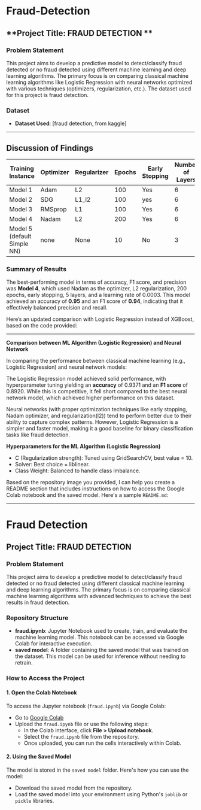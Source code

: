 # Fraud-Detection
## **Project Title: FRAUD DETECTION **

### **Problem Statement**
This project aims to develop a predictive model to detect/classify fraud detected or no fraud detected  using different machine learning and deep learning algorithms. The primary focus is on comparing classical machine learning algorithms like Logistic Regression with neural networks optimized with various techniques (optimizers, regularization, etc.). The dataset used for this project is fraud detection.

### **Dataset**
- **Dataset Used**: [fraud detection, from kaggle]
---

## **Discussion of Findings**

| **Training Instance** | **Optimizer** | **Regularizer** | **Epochs** | **Early Stopping** | **Number of Layers** | **Learning Rate** | **Accuracy** | **F1 Score** | **Recall** | **Precision** |
|----------------------|---------------|-----------------|------------|--------------------|----------------------|-------------------|--------------|--------------|------------|--------------|
| Model 1               | Adam          | L2              | 100        | Yes                | 6                    |0.0003             |0.9820       |0.9698        |0.9903       |0.9502        |
| Model 2               | SDG          | L1_l2              | 100        | yes                 | 6                   | 0.001            |0.9537        |0.9261       |0.9968      |0.8648        |
| Model 3               | RMSprop       | L1           | 100      | Yes                | 6                  |0.0005           |0.9792       |0.9764       |0.9605     |0.9870       |0.9354
| Model 4               | Nadam         | L2              | 200        | Yes                | 6                   | 0.0003            |0.9905        | 0.9839       | 0.9935     | 0.9745       |
| Model 5 (default Simple NN)   | none         | None            | 10        | No                 | 3                    | 0.001             |0.8728         |0.7502       |0.6569     | 0.8745       |


### **Summary of Results**
The best-performing model in terms of accuracy, F1 score, and precision was **Model 4**, which used Nadam as the optimizer, L2 regularization, 200 epochs, early stopping, 5 layers, and a learning rate of 0.0003. This model achieved an accuracy of **0.95** and an F1 score of **0.94**, indicating that it effectively balanced precision and recall.

Here’s an updated comparison with Logistic Regression instead of XGBoost, based on the code provided:

---

**Comparison between ML Algorithm (Logistic Regression) and Neural Network**

In comparing the performance between classical machine learning (e.g., Logistic Regression) and neural network models:

The Logistic Regression model achieved solid performance, with hyperparameter tuning yielding an **accuracy** of 0.9371 and an **F1 score** of 0.8920. While this is competitive, it fell short compared to the best neural network model, which achieved higher performance on this dataset.


Neural networks (with proper optimization techniques like early stopping, Nadam optimizer, and regularization(l2)) tend to perform better due to their ability to capture complex patterns. However, Logistic Regression is a simpler and faster model, making it a good baseline for binary classification tasks like fraud detection.

**Hyperparameters for the ML Algorithm (Logistic Regression)**
- C (Regularization strength): Tuned using GridSearchCV, best value =  10.
- Solver: Best choice =  liblinear.
- Class Weight: Balanced to handle class imbalance.



Based on the repository image you provided, I can help you create a README section that includes instructions on how to access the Google Colab notebook and the saved model. Here's a sample `README.md`:

---

# Fraud Detection

## Project Title: FRAUD DETECTION

### Problem Statement
This project aims to develop a predictive model to detect/classify fraud detected or no fraud detected using different classical machine learning and deep learning algorithms. The primary focus is on comparing classical machine learning algorithms with advanced techniques to achieve the best results in fraud detection.

### Repository Structure
- **fraud.ipynb**: Jupyter Notebook used to create, train, and evaluate the machine learning model. This notebook can be accessed via Google Colab for interactive execution.
- **saved model**: A folder containing the saved model that was trained on the dataset. This model can be used for inference without needing to retrain.

### How to Access the Project

#### 1. Open the Colab Notebook
To access the Jupyter notebook (`fraud.ipynb`) via Google Colab:
- Go to [Google Colab](https://colab.research.google.com/)
- Upload the `fraud.ipynb` file or use the following steps:
  - In the Colab interface, click **File > Upload notebook**.
  - Select the `fraud.ipynb` file from the repository.
  - Once uploaded, you can run the cells interactively within Colab.

#### 2. Using the Saved Model
The model is stored in the `saved model` folder. Here's how you can use the model:
- Download the saved model from the repository.
- Load the saved model into your environment using Python's `joblib` or `pickle` libraries.
